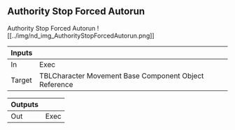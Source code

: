 ## Authority Stop Forced Autorun
Authority Stop Forced Autorun
![[../img/nd_img_AuthorityStopForcedAutorun.png]]

|Inputs||
|--|--|
| In | Exec |
| Target | TBLCharacter Movement Base Component Object Reference |

|Outputs||
|--|--|
| Out | Exec |
